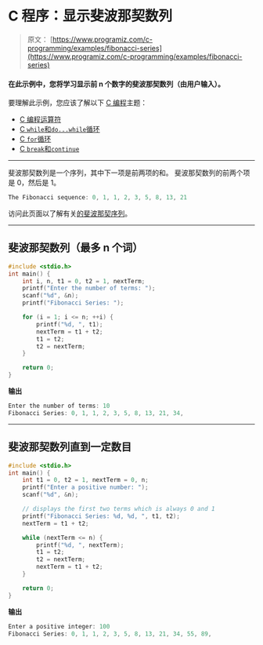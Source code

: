 # C 程序：显示斐波那契数列

> 原文： [https://www.programiz.com/c-programming/examples/fibonacci-series](https://www.programiz.com/c-programming/examples/fibonacci-series)

#### 在此示例中，您将学习显示前 n 个数字的斐波那契数列（由用户输入）。

要理解此示例，您应该了解以下 [C 编程](/c-programming "C tutorial")主题：

*   [C 编程运算符](/c-programming/c-operators)
*   [C `while`和`do...while`循环](/c-programming/c-do-while-loops)
*   [C `for`循环](/c-programming/c-for-loop)
*   [C `break`和`continue`](/c-programming/c-break-continue-statement)

* * *

斐波那契数列是一个序列，其中下一项是前两项的和。 斐波那契数列的前两个项是 0，然后是 1。

```c
The Fibonacci sequence: 0, 1, 1, 2, 3, 5, 8, 13, 21

```

访问此页面以了解有关[的斐波那契序列](https://www.mathsisfun.com/numbers/fibonacci-sequence.html)。

* * *

## 斐波那契数列（最多 n 个词）

```c
#include <stdio.h>
int main() {
    int i, n, t1 = 0, t2 = 1, nextTerm;
    printf("Enter the number of terms: ");
    scanf("%d", &n);
    printf("Fibonacci Series: ");

    for (i = 1; i <= n; ++i) {
        printf("%d, ", t1);
        nextTerm = t1 + t2;
        t1 = t2;
        t2 = nextTerm;
    }

    return 0;
} 
```

**输出**

```c
Enter the number of terms: 10
Fibonacci Series: 0, 1, 1, 2, 3, 5, 8, 13, 21, 34, 
```

* * *

## 斐波那契数列直到一定数目

```c
#include <stdio.h>
int main() {
    int t1 = 0, t2 = 1, nextTerm = 0, n;
    printf("Enter a positive number: ");
    scanf("%d", &n);

    // displays the first two terms which is always 0 and 1
    printf("Fibonacci Series: %d, %d, ", t1, t2);
    nextTerm = t1 + t2;

    while (nextTerm <= n) {
        printf("%d, ", nextTerm);
        t1 = t2;
        t2 = nextTerm;
        nextTerm = t1 + t2;
    }

    return 0;
} 
```

**输出**

```c
Enter a positive integer: 100
Fibonacci Series: 0, 1, 1, 2, 3, 5, 8, 13, 21, 34, 55, 89, 
```